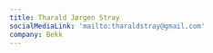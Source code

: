 ```yaml
---
title: Tharald Jørgen Stray
socialMediaLink: 'mailto:tharaldstray@gmail.com'
company: Bekk
---
```


